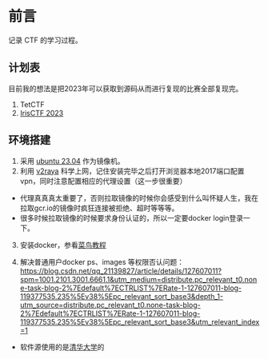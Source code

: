 # 前言

记录 CTF 的学习过程。


## 计划表
目前我的想法是把2023年可以获取到源码从而进行复现的比赛全部复现完。
1. TetCTF
2. [IrisCTF 2023](https://github.com/IrisSec/IrisCTF-2023-Challenges)

## 环境搭建
1. 采用 [ubuntu 23.04](https://ubuntu.com/download/desktop) 作为镜像机。
2. 利用 [v2raya](https://v2raya.org/) 科学上网，记住安装完毕之后打开浏览器本地2017端口配置vpn，同时注意配置相应的代理设置（这一步很重要）
- 代理真真真太重要了，否则拉取镜像的时候你会感受到什么叫怀疑人生，我在拉取gcr.io的镜像时疯狂连接被拒绝、超时等等等。
- 很多时候拉取镜像的时候要求身份认证的，所以一定要docker login登录一下。
3. 安装docker，参看[菜鸟教程](http://www.runoob.com/docker/ubuntu-docker-install.html)

4. 解决普通用户docker ps、images 等权限否认问题：https://blog.csdn.net/qq_21139827/article/details/127607011?spm=1001.2101.3001.6661.1&utm_medium=distribute.pc_relevant_t0.none-task-blog-2%7Edefault%7ECTRLIST%7ERate-1-127607011-blog-119377535.235%5Ev38%5Epc_relevant_sort_base3&depth_1-utm_source=distribute.pc_relevant_t0.none-task-blog-2%7Edefault%7ECTRLIST%7ERate-1-127607011-blog-119377535.235%5Ev38%5Epc_relevant_sort_base3&utm_relevant_index=1

- 软件源使用的是[清华大学](https://mirrors.tuna.tsinghua.edu.cn/help/kali/)的
